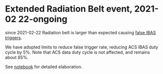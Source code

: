 # Extended Radiation Belt event, 2021-02 22-ongoing

since 2021-02-22 Radiation belt is larger than expected causing [false IBAS triggers](https://www.isdc.unige.ch/integral/ibas/cgi-bin/ibas_acs_web.cgi?month=2021-02).

We have adopted limits to reduce false trigger rate, reducing ACS IBAS duty cycle by 5%. Note that ACS data duty cycle is not affected, and remains about 85%.

See [notebook](https://github.com/integral-observatory/spi-acs-triggers-2021-02-22/blob/master/acs-backgroud-triggers.ipynb) for detailed elaboration.
